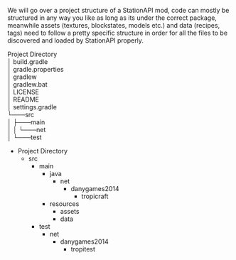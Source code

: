 We will go over a project structure of a StationAPI mod, code can mostly be structured in any way you like as long as its under the correct package, meanwhile assets (textures, blockstates, models etc.) and data (recipes, tags) need to follow a pretty specific structure in order for all the files to be discovered and loaded by StationAPI properly.

Project Directory\
│   build.gradle\
│   gradle.properties\
│   gradlew\
│   gradlew.bat\
│   LICENSE\
│   README\
│   settings.gradle\
└───src\
│	├───main\
│	│   └───net\
│	└───test

* Project Directory
	* src
		* main
			* java
				* net
					* danygames2014
						* tropicraft
			* resources
				* assets
				* data
		* test
			* net
				* danygames2014
					* tropitest